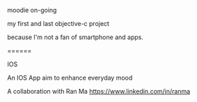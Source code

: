 moodie on-going

my first and last objective-c project

because I'm not a fan of smartphone and apps.

======

IOS

An IOS App aim to enhance everyday mood

A collaboration with Ran Ma https://www.linkedin.com/in/ranma
